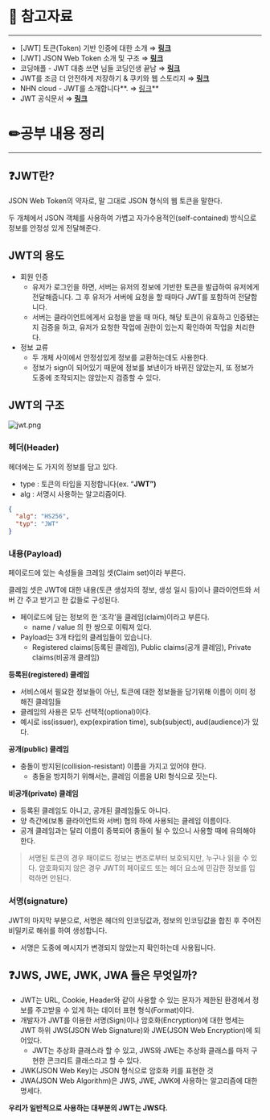 # 🔗 참고자료

---

- [JWT] 토큰(Token) 기반 인증에 대한 소개 ⇒ ****[링크](https://velopert.com/2350)****
- [JWT] JSON Web Token 소개 및 구조 ⇒ [**링크**](https://velopert.com/2389)
- 코딩애플 - JWT 대충 쓰면 님들 코딩인생 끝남 ⇒ [**링크**](https://www.youtube.com/watch?v=XXseiON9CV0)
- JWT를 조금 더 안전하게 저장하기 & 쿠키와 웹 스토리지 ⇒ ****[링크](https://prolog.techcourse.co.kr/studylogs/2272)****
- NHN cloud - JWT를 소개합니다**. ⇒ [링크](https://meetup.nhncloud.com/posts/239)**
- JWT 공식문서 ⇒ [**링크**](https://jwt.io/introduction)

# ✏공부 내용 정리

---

## ❓JWT란?

JSON Web Token의 약자로, 말 그대로 JSON 형식의 웹 토큰을 말한다.

두 개체에서 JSON 객체를 사용하여 가볍고 자가수용적인(self-contained) 방식으로 정보를 안정성 있게 전달해준다.

## JWT의 용도

- 회원 인증
    - 유저가 로그인을 하면, 서버는 유저의 정보에 기반한 토큰을 발급하여 유저에게 전달해줍니다. 그 후 유저가 서버에 요청을 할 때마다 JWT를 포함하여 전달합니다.
    - 서버는 클라이언트에게서 요청을 받을 때 마다, 해당 토큰이 유효하고 인증됐는지 검증을 하고, 유저가 요청한 작업에 권한이 있는지 확인하여 작업을 처리한다.
- 정보 교류
    - 두 개체 사이에서 안정성있게 정보를 교환하는데도 사용한다.
    - 정보가 sign이 되어있기 때문에 정보를 보낸이가 바뀌진 않았는지, 또 정보가 도중에 조작되지는 않았는지 검증할 수 있다.

## JWT의 구조

![jwt.png](https://s3.us-west-2.amazonaws.com/secure.notion-static.com/dbf8c8ae-8e5f-4ecd-8165-969e98183045/jwt.png?X-Amz-Algorithm=AWS4-HMAC-SHA256&X-Amz-Content-Sha256=UNSIGNED-PAYLOAD&X-Amz-Credential=AKIAT73L2G45EIPT3X45%2F20230228%2Fus-west-2%2Fs3%2Faws4_request&X-Amz-Date=20230228T161901Z&X-Amz-Expires=86400&X-Amz-Signature=63bab37e081e6a5943ab236a2929092799a92c6f553c350f7854ef3db5a09d06&X-Amz-SignedHeaders=host&response-content-disposition=filename%3D%22jwt.png%22&x-id=GetObject)

### 헤더(Header)

헤더에는 도 가지의 정보를 담고 있다.

- type : 토큰의 타입을 지정합니다(ex. “**JWT”)**
- alg : 서명시 사용하는 알고리즘이다.

```json
{
  "alg": "HS256",
  "typ": "JWT"
}
```

### 내용(Payload)

페이로드에 있는 속성들을 크레임 셋(Claim set)이라 부른다.

클레임 셋은 JWT에 대한 내용(토큰 생성자의 정보, 생성 일시 등)이나 클라이언트와 서버 간 주고 받기고 한 값들로 구성된다.

- 페이로드에 담는 정보의 한 ‘조각’을 클레임(claim)이라고 부른다.
    - name / value 의 한 쌍으로 이뤄져 있다.
- Payload는 3개 타입의 클레임들이 있습니다.
    - Registered claims(등록된 클레임), Public claims(공개 클레임), Private claims(비공개 클레임)

**등록된(registered) 클레임**

- 서비스에서 필요한 정보들이 아닌, 토큰에 대한 정보들을 담기위해 이름이 이미 정해진 클레임들
- 클레임의 사용은 모두 선택적(optional)이다.
- 예시로 iss(issuer), exp(expiration time), sub(subject), aud(audience)가 있다.

**공개(public) 클레임**

- 충돌이 방지된(collision-resistant) 이름을 가지고 있어야 한다.
    - 충돌을 방지하기 위해서는, 클레임 이름을 URI 형식으로 짓는다.

**비공개(private) 클레임**

- 등록된 클레임도 아니고, 공개된 클레임들도 아니다.
- 양 측간에(보통 클라이언트와 서버) 협의 하에 사용되는 클레임 이름이다.
- 공개 클레임과는 달리 이름이 중복되어 충돌이 될 수 있으니 사용할 때에 유의해야 한다.

> 서명된 토큰의 경우 패이로드 정보는 변조로부터 보호되지만, 누구나 읽을 수 있다.
암호화되지 않은 경우 JWT의 페이로드 또는 헤더 요소에 민감한 정보를 입력하면 안된다.
>

### 서명(signature)

JWT의 마지막 부분으로, 서명은 헤더의 인코딩값과, 정보의 인코딩값을 합친 후 주어진 비밀키로 해쉬를 하여 생성합니다.

- 서명은 도중에 메시지가 변경되지 않았는지 확인하는데 사용됩니다.

## ❓JWS, JWE, JWK, JWA 들은 무엇일까?

- JWT는 URL, Cookie, Header와 같이 사용할 수 있는 문자가 제한된 환경에서 정보를 주고받을 수 있게 하는 데이터 표현 형식(Format)이다.
- 개발자가 JWT를 이용한 서명(Sign)이나 암호화(Encryption)에 대한 명세는 JWT 하위 JWS(JSON Web Signature)와 JWE(JSON Web Encryption)에 되어있다.
    - JWT는 추상화 클래스라 할 수 있고, JWS와 JWE는 추상화 클래스를 마저 구현한 콘크리트 클래스라고 할 수 있다.
- JWK(JSON Web Key)는 JSON 형식으로 암호화 키를 표현한 것
- JWA(JSON Web Algorithm)은 JWS, JWE, JWK에 사용하는 알고리즘에 대한 명세다.

**우리가 일반적으로 사용하는 대부분의 JWT는 JWS다.**